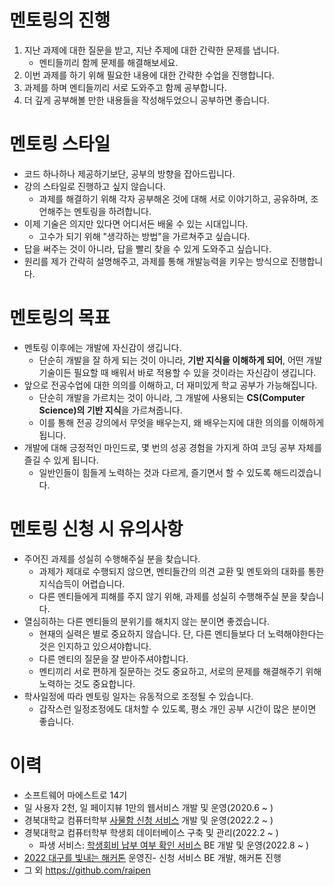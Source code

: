 # 멘토링의 진행
1. 지난 과제에 대한 질문을 받고, 지난 주제에 대한 간략한 문제를 냅니다.
    * 멘티들끼리 함께 문제를 해결해보세요.
2. 이번 과제를 하기 위해 필요한 내용에 대한 간략한 수업을 진행합니다.
3. 과제를 하며 멘티들끼리 서로 도와주고 함께 공부합니다.
4. 더 깊게 공부해볼 만한 내용들을 작성해두었으니 공부하면 좋습니다.

# 멘토링 스타일

* 코드 하나하나 제공하기보단, 공부의 방향을 잡아드립니다.
* 강의 스타일로 진행하고 싶지 않습니다.
    * 과제를 해결하기 위해 각자 공부해온 것에 대해 서로 이야기하고, 공유하며, 조언해주는 멘토링을 하려합니다.
* 이제 기술은 의지만 있다면 어디서든 배울 수 있는 시대입니다.
    * 고수가 되기 위해 "생각하는 방법"을 가르쳐주고 싶습니다.
* 답을 써주는 것이 아니라, 답을 빨리 찾을 수 있게 도와주고 싶습니다.
* 원리를 제가 간략히 설명해주고, 과제를 통해 개발능력을 키우는 방식으로 진행합니다.

# 멘토링의 목표
* 멘토링 이후에는 개발에 자신감이 생깁니다.
    * 단순히 개발을 잘 하게 되는 것이 아니라, **기반 지식을 이해하게 되어**, 어떤 개발 기술이든 필요할 때 배워서 바로 적용할 수 있을 것이라는 자신감이 생깁니다.
* 앞으로 전공수업에 대한 의의를 이해하고, 더 재미있게 학교 공부가 가능해집니다.
    * 단순히 개발을 가르치는 것이 아니라, 그 개발에 사용되는 **CS(Computer Science)의 기반 지식**을 가르쳐줍니다.
    * 이를 통해 전공 강의에서 무엇을 배우는지, 왜 배우는지에 대한 의의를 이해하게 됩니다.
* 개발에 대해 긍정적인 마인드로, 몇 번의 성공 경험을 가지게 하여 코딩 공부 자체를 즐길 수 있게 됩니다.
    * 일반인들이 힘들게 노력하는 것과 다르게, 즐기면서 할 수 있도록 해드리겠습니다.

# 멘토링 신청 시 유의사항
* 주어진 과제를 성실히 수행해주실 분을 찾습니다.
    * 과제가 제대로 수행되지 않으면, 멘티들간의 의견 교환 및 멘토와의 대화를 통한 지식습득이 어렵습니다.
    * 다른 멘티들에게 피해를 주지 않기 위해, 과제를 성실히 수행해주실 분을 찾습니다.
* 열심히하는 다른 멘티들의 분위기를 해치지 않는 분이면 좋겠습니다.
    * 현재의 실력은 별로 중요하지 않습니다. 단, 다른 멘티들보다 더 노력해야한다는 것은 인지하고 있으셔야합니다.
    * 다른 멘티의 질문을 잘 받아주셔야합니다.
    * 멘티끼리 서로 편하게 질문하는 것도 중요하고, 서로의 문제를 해결해주기 위해 노력하는 것도 중요합니다.
* 학사일정에 따라 멘토링 일자는 유동적으로 조정될 수 있습니다.
    * 갑작스런 일정조정에도 대처할 수 있도록, 평소 개인 공부 시간이 많은 분이면 좋습니다.

# 이력
* 소프트웨어 마에스트로 14기
* 일 사용자 2천, 일 페이지뷰 1만의 웹서비스 개발 및 운영(2020.6 ~ )
* 경북대학교 컴퓨터학부 [사물함 신청 서비스](https://raipen.gabia.io) 개발 및 운영(2022.2 ~ )
* 경북대학교 컴퓨터학부 학생회 데이터베이스 구축 및 관리(2022.2 ~ )
    * 파생 서비스: [학생회비 납부 여부 확인 서비스](https://wldnd2.github.io/KNU_CSE/) BE 개발 및 운영(2022.8 ~ )
* [2022 대구를 빛내는 해커톤](https://cse-hackathon.vercel.app/) 운영진- 신청 서비스 BE 개발, 해커톤 진행
* 그 외 https://github.com/raipen 

